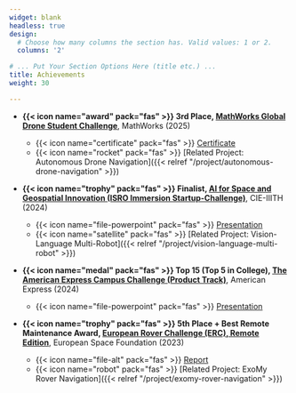 ```yaml
---
widget: blank
headless: true
design:
  # Choose how many columns the section has. Valid values: 1 or 2.
  columns: '2'

# ... Put Your Section Options Here (title etc.) ...
title: Achievements
weight: 30

---
```


<!-- * Won the ['Mindfire Quest'](https://platform.mindfire.global/quests/unveil-the-obscure-network-of-company-and-location-data-using-smart-algorithms-and-data-wrangling) organized by Swiss Re and recieved CHF 23000 cash prize. (2021)
* [Represented Team India](https://www.linkedin.com/posts/kpmgindia_braille-kpmgic-activity-6787359392518938624-6cPi) at the Global Finals of the **KPMG Ideation Challenge (KIC) 2021** after being selected from among 12000 teams. At the global finals, we were selected amongst the Top-4 teams. (2021)
* Dean's List for Academic Excellence given to the **Top 5% CGPA holders** in the department. (5 semesters)
* Finalist, [**Smart India Hackathon**](https://www.sih.gov.in/). Worked on a project for Cisco Devnet using Meraki Camera and it's APIs. (2020)
* Intel AI Edge Scholarship Recipient (2020)
* Facebook Spark AR Scholar (2020)
* AI Crowd Blitz Hackathon - **Rank 7/400** (2020)
* National Science Olympiad - **State Rank 1** (2015)
* Junior Science Talent Search Examination - **Rank 26/70000** (2014) -->
  
- **{{< icon name="award" pack="fas" >}} 3rd Place, [MathWorks Global Drone Student Challenge](https://in.mathworks.com/academia/students/competitions/minidrones/global-drone-student-challenge.html)**, MathWorks (2025)
  - {{< icon name="certificate" pack="fas" >}} [Certificate](https://drive.google.com/file/d/1yxK5NBdcA2p6r5YZyiAC6SyNYLIWyFCQ/view?usp=sharing)
  - {{< icon name="rocket" pack="fas" >}} [Related Project: Autonomous Drone Navigation]({{< relref "/project/autonomous-drone-navigation" >}})

- **{{< icon name="trophy" pack="fas" >}} Finalist, [AI for Space and Geospatial Innovation (ISRO Immersion Startup-Challenge)](https://cie.iiit.ac.in/ai-for-space-amp-geospatial-innovation/)**, CIE-IIITH (2024)
  - {{< icon name="file-powerpoint" pack="fas" >}} [Presentation](https://drive.google.com/file/d/1QHn3U-iJFZyzYMW3TUlMg7MbXFU9p19_/view)
  - {{< icon name="satellite" pack="fas" >}} [Related Project: Vision-Language Multi-Robot]({{< relref "/project/vision-language-multi-robot" >}})

- **{{< icon name="medal" pack="fas" >}} Top 15 (Top 5 in College), [The American Express Campus Challenge (Product Track)](https://unstop.com/competitions/product-track-the-american-express-campus-challenge-2024-981114)**, American Express (2024)
  - {{< icon name="file-powerpoint" pack="fas" >}} [Presentation](https://drive.google.com/file/d/1YUsAl1bRKwu2QfN2xsTHNaFxEMftxbwf/view)

- **{{< icon name="trophy" pack="fas" >}} 5th Place + Best Remote Maintenance Award, [European Rover Challenge (ERC), Remote Edition](https://roverchallenge.eu/)**, European Space Foundation (2023)
  - {{< icon name="file-alt" pack="fas" >}} [Report](https://drive.google.com/file/d/1QJRA6asLI0yMat95uZLIqbMXP-4b_i9R/view)
  - {{< icon name="robot" pack="fas" >}} [Related Project: ExoMy Rover Navigation]({{< relref "/project/exomy-rover-navigation" >}})



